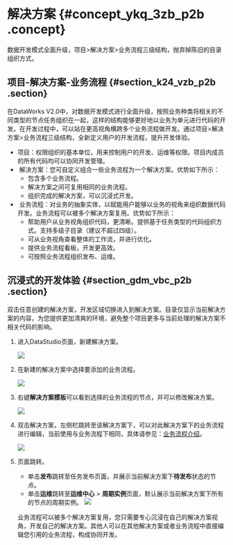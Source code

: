 # 解决方案 {#concept_ykq_3zb_p2b .concept}

数据开发模式全面升级，项目\>解决方案\>业务流程三级结构，抛弃掉陈旧的目录组织方式。

## 项目-解决方案-业务流程 {#section_k24_vzb_p2b .section}

在DataWorks V2.0中，对数据开发模式进行全面升级，按照业务种类将相关的不同类型的节点任务组织在一起，这样的结构能够更好地以业务为单元进行代码的开发。在开发过程中，可以站在更高视角横跨多个业务流程做开发。通过项目\>解决方案\>业务流程三级结构，全新定义用户的开发流程，提升开发体验。

-   项目：权限组织的基本单位，用来控制用户的开发、运维等权限。项目内成员的所有代码均可以协同开发管理。
-    解决方案：您可自定义组合一些业务流程为一个解决方案。优势如下所示：
    -   包含多个业务流程。
    -   解决方案之间可复用相同的业务流程。
    -   组织完成的解决方案，可以沉浸式开发。
-    业务流程：对业务的抽象实体，以赋能用户能够以业务的视角来组织数据代码开发。业务流程可以被多个解决方案复用。优势如下所示：
    -   帮助用户从业务视角组织代码，更清晰。提供基于任务类型的代码组织方式。支持多级子目录（建议不超过四级）。
    -   可从业务视角查看整体的工作流，并进行优化。
    -   提供业务流程看板，开发更高效。
    -   可按照业务流程组织发布、运维。

## 沉浸式的开发体验 {#section_gdm_vbc_p2b .section}

双击任意创建的解决方案，开发区域切换进入到解决方案。目录仅显示当前解决方案的内容，为您提供更加清爽的环境，避免整个项目更多与当前处理的解决方案不相关代码的影响。

1.  进入DataStudio页面，新建解决方案。

    ![](http://static-aliyun-doc.oss-cn-hangzhou.aliyuncs.com/assets/img/16287/15481780187601_zh-CN.jpg)

2.  在新建的解决方案中选择要添加的业务流程。

    ![](http://static-aliyun-doc.oss-cn-hangzhou.aliyuncs.com/assets/img/16287/15481780187604_zh-CN.jpg)

3.  右键**解决方案模板**可以看到选择的业务流程的节点，并可以修改解决方案。

    ![](http://static-aliyun-doc.oss-cn-hangzhou.aliyuncs.com/assets/img/16287/15481780187603_zh-CN.jpg)

4.  双击解决方案，左侧栏跳转至该解决方案下，可以对此解决方案下的业务流程进行编辑，当前使用与业务流程下相同，具体请参见：[业务流程介绍](cn.zh-CN/使用指南/数据开发/业务流程/业务流程介绍.md#)。

    ![](http://static-aliyun-doc.oss-cn-hangzhou.aliyuncs.com/assets/img/16287/154817801811196_zh-CN.jpg)

5.  页面跳转。

    -   单击**发布**跳转至任务发布页面，并展示当前解决方案下**待发布**状态的节点。
    -   单击**运维**跳转至**运维中心** \> **周期实例**页面，默认展示当前解决方案下所有的节点的周期实例。
    ![](http://static-aliyun-doc.oss-cn-hangzhou.aliyuncs.com/assets/img/16287/15481780187602_zh-CN.jpg)

    业务流程可以被多个解决方案复用，您只需要专心沉浸在自己的解决方案视角，开发自己的解决方案。其他人可以在其他解决方案或者业务流程中直接编辑您引用的业务流程，构成协同开发。


